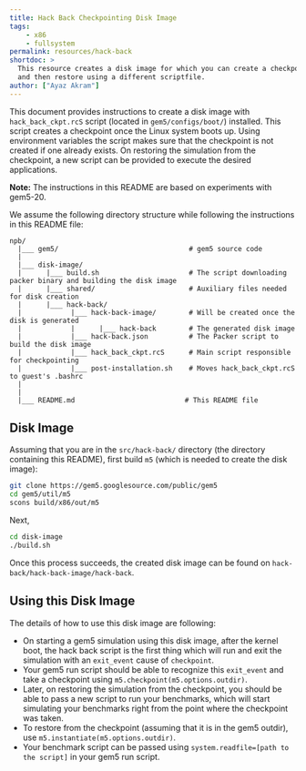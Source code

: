 ```yaml
---
title: Hack Back Checkpointing Disk Image
tags:
    - x86
    - fullsystem
permalink: resources/hack-back
shortdoc: >
  This resource creates a disk image for which you can create a checkpoint after linux boot
  and then restore using a different scriptfile.
author: ["Ayaz Akram"]
---
```


This document provides instructions to create a disk image with `hack_back_ckpt.rcS` script (located in `gem5/configs/boot/`) installed.
This script creates a checkpoint once the Linux system boots up.
Using environment variables the script makes sure that the checkpoint is not created if one already exists.
On restoring the simulation from the checkpoint, a new script can be provided to execute the desired applications.

**Note:** The instructions in this README are based on experiments with gem5-20.

We assume the following directory structure while following the instructions in this README file:

```
npb/
  |___ gem5/                                # gem5 source code
  |
  |___ disk-image/
  |      |___ build.sh                      # The script downloading packer binary and building the disk image
  |      |___ shared/                       # Auxiliary files needed for disk creation
  |      |___ hack-back/
  |            |___ hack-back-image/        # Will be created once the disk is generated
  |            |      |___ hack-back        # The generated disk image
  |            |___ hack-back.json          # The Packer script to build the disk image
  |            |___ hack_back_ckpt.rcS      # Main script responsible for checkpointing
  |            |___ post-installation.sh    # Moves hack_back_ckpt.rcS to guest's .bashrc
  |
  |
  |___ README.md                           # This README file
```

## Disk Image

Assuming that you are in the `src/hack-back/` directory (the directory containing this README), first build `m5` (which is needed to create the disk image):

```sh
git clone https://gem5.googlesource.com/public/gem5
cd gem5/util/m5
scons build/x86/out/m5
```

Next,

```sh
cd disk-image
./build.sh
```

Once this process succeeds, the created disk image can be found on `hack-back/hack-back-image/hack-back`.

## Using this Disk Image

The details of how to use this disk image are following:

- On starting a gem5 simulation using this disk image, after the kernel boot, the hack back script is the first thing which will run and exit the simulation with an `exit_event` cause of `checkpoint`.
- Your gem5 run script should be able to recognize this `exit_event` and take a checkpoint using `m5.checkpoint(m5.options.outdir)`.
- Later, on restoring the simulation from the checkpoint, you should be able to pass a new script to run your benchmarks, which will start simulating your benchmarks right from the point where the checkpoint was taken.
- To restore from the checkpoint (assuming that it is in the gem5 outdir), use `m5.instantiate(m5.options.outdir)`.
- Your benchmark script can be passed using `system.readfile=[path to the script]` in your gem5 run script.
